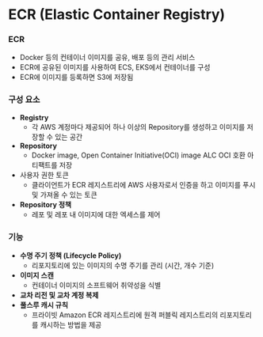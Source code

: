# ECR (Elastic Container Registry)

### ECR

- Docker 등의 컨테이너 이미지를 공유, 배포 등의 관리 서비스
- ECR에 공유된 이미지를 사용하여 ECS, EKS에서 컨테이너를 구성
- ECR에 이미지를 등록하면 S3에 저장됨

### 구성 요소

- **Registry**
    - 각 AWS 계정마다 제공되어 하나 이상의 Repository를 생성하고 이미지를 저장할 수 있는 공간
- **Repository**
    - Docker image, Open Container Initiative(OCI) image ALC OCI 호환 아티팩트를 저장
- 사용자 권한 토큰
    - 클라이언트가 ECR 레지스트리에 AWS 사용자로서 인증을 하고 이미지를 푸시 및 가져올 수 있는 토큰
- **Repository 정책**
    - 레포 및 레포 내 이미지에 대한 엑세스를 제어

### 기능

- **수명 주기 정책 (Lifecycle Policy)**
    - 리포지토리에 있는 이미지의 수명 주기를 관리 (시간, 개수 기준)
- **이미지 스캔**
    - 컨테이너 이미지의 소프트웨어 취약성을 식별
- **교차 리전 및 교차 계정 복제**
- **풀스루 캐시 규칙**
    - 프라이빗 Amazon ECR 레지스트리에 원격 퍼블릭 레지스트리의 리포지토리를 캐시하는 방법을 제공